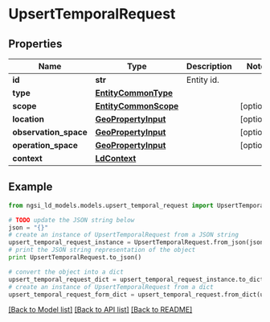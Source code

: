 # UpsertTemporalRequest


## Properties
Name | Type | Description | Notes
------------ | ------------- | ------------- | -------------
**id** | **str** | Entity id.  | 
**type** | [**EntityCommonType**](EntityCommonType.md) |  | 
**scope** | [**EntityCommonScope**](EntityCommonScope.md) |  | [optional] 
**location** | [**GeoPropertyInput**](GeoPropertyInput.md) |  | [optional] 
**observation_space** | [**GeoPropertyInput**](GeoPropertyInput.md) |  | [optional] 
**operation_space** | [**GeoPropertyInput**](GeoPropertyInput.md) |  | [optional] 
**context** | [**LdContext**](LdContext.md) |  | 

## Example

```python
from ngsi_ld_models.models.upsert_temporal_request import UpsertTemporalRequest

# TODO update the JSON string below
json = "{}"
# create an instance of UpsertTemporalRequest from a JSON string
upsert_temporal_request_instance = UpsertTemporalRequest.from_json(json)
# print the JSON string representation of the object
print UpsertTemporalRequest.to_json()

# convert the object into a dict
upsert_temporal_request_dict = upsert_temporal_request_instance.to_dict()
# create an instance of UpsertTemporalRequest from a dict
upsert_temporal_request_form_dict = upsert_temporal_request.from_dict(upsert_temporal_request_dict)
```
[[Back to Model list]](../README.md#documentation-for-models) [[Back to API list]](../README.md#documentation-for-api-endpoints) [[Back to README]](../README.md)


